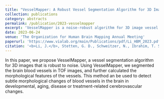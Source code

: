 ```yaml
---
title: "VesselMapper: A Robust Vessel Segmentation Algorithm for 3D Images"
collection: publications
category: abstracts
permalink: /publication/2023-vesselmapper
excerpt: 'VesselMapper is a noise-robust algorithm for 3D image vessel segmentation that characterizes morphological features of brain blood vessels in magnetic resonance angiography (MRA) images, enabling the detection of cerebrovascular changes associated with aging, disease, or treatment.'
date: 2023-06-24
venue: 'The Organization for Human Brain Mapping Annual Meeting'
paperurl: 'https://www.vialab.org/main/Publications/pdf/Li_HBM_2023.pdf'
citation: '<b>Li, J.</b>, Stetten, G. D., Schweitzer, N., Ibrahim, T. S., Iordanova, B., Aizenstein, H. J., Wu, M. (2023, June 23-24). <i>VesselMapper: A Robust Vessel Segmentation Algorithm for 3D Images</i> [Poster Abstract]. The Organization for Human Brain Mapping 2023 Annual Meeting, <i>virtual</i>.'
---
```


In this paper, we propose VesselMapper, a vessel segmentation algorithm for 3D images that is robust to noise. Using VesselMapper, we segmented the brain blood vessels in TOF images, and further calculated the morphological features of the vessels. This method an be used to detect subtle morphological changes of blood vessels in the brain in developmental, aging, disease or treatment-related cerebrovascular changes.
